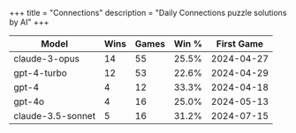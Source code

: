 +++
title = "Connections"
description = "Daily Connections puzzle solutions by AI"
+++

| Model | Wins | Games | Win % | First Game  |
|-------|------|-------------|----------------|------------|
| claude-3-opus | 14 | 55 | 25.5% | 2024-04-27 |
| gpt-4-turbo | 12 | 53 | 22.6% | 2024-04-29 |
| gpt-4 | 4 | 12 | 33.3% | 2024-04-18 |
| gpt-4o | 4 | 16 | 25.0% | 2024-05-13 |
| claude-3.5-sonnet | 5 | 16 | 31.2% | 2024-07-15 |
